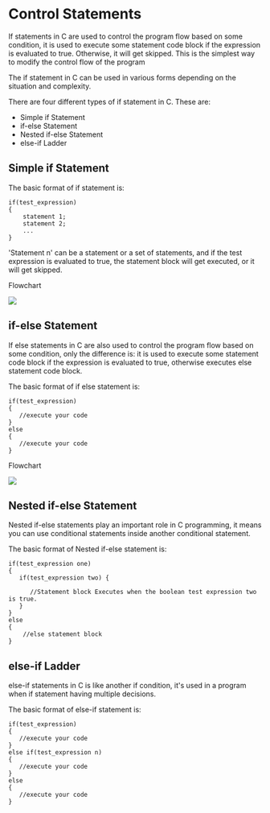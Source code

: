 # Control Statements

If statements in C are used to control the program flow based on some condition, it is used to execute some statement code block if the expression is evaluated to true. Otherwise, it will get skipped. This is the simplest way to modify the control flow of the program

The if statement in C can be used in various forms depending on the situation and complexity.

There are four different types of if statement in C. These are:

* Simple if Statement
* if-else Statement
* Nested if-else Statement
* else-if Ladder

## Simple if Statement

The basic format of if statement is:

```text
if(test_expression)
{
    statement 1;
    statement 2;
    ...
}
```

'Statement n' can be a statement or a set of statements, and if the test expression is evaluated to true, the statement block will get executed, or it will get skipped.

Flowchart

![](https://github.com/AswinS07/C_programming/tree/563981b7863523bc0a25d8caec16cb826dbc1f09/_includes/c-if.png)

## if-else Statement

If else statements in C are also used to control the program flow based on some condition, only the difference is: it is used to execute some statement code block if the expression is evaluated to true, otherwise executes else statement code block.

The basic format of if else statement is:

```text
if(test_expression)
{
   //execute your code
}
else
{
   //execute your code
}
```

Flowchart

![](https://github.com/AswinS07/C_programming/tree/563981b7863523bc0a25d8caec16cb826dbc1f09/_includes/c-if-else.png)

## Nested if-else Statement

Nested if-else statements play an important role in C programming, it means you can use conditional statements inside another conditional statement.

The basic format of Nested if-else statement is:

```text
if(test_expression one)
{
   if(test_expression two) {

      //Statement block Executes when the boolean test expression two is true.
   }
}
else
{
    //else statement block
}
```

## else-if Ladder

else-if statements in C is like another if condition, it's used in a program when if statement having multiple decisions.

The basic format of else-if statement is:

```text
if(test_expression)
{
   //execute your code
}
else if(test_expression n)
{
   //execute your code
}
else
{
   //execute your code
}
```

